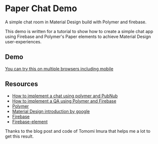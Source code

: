 # Paper Chat Demo

A simple chat room in Material Design build with Polymer and firebase.

This demo is written for a tutorial to show how to create a simple chat app using Firebase and Polymer's Paper elements to achieve Material Design user-experiences.

## Demo

[You can try this on multiple browsers including mobile](https://samchat.firebaseapp.com)

## Resources

- [How to implement a chat using polymer and PubNub ](http://www.pubnub.com/blog/creating-a-polymer-chat-app-with-material-design/)
- [How to implement a QA using Polymer and Firebase](https://divshot.com/blog/web-components/building-a-qa-system-with-polymer-and-firebase/)
- [Polymer](https://www.polymer-project.org)
- [Material Design introduction by google](http://www.google.com/design/spec/material-design/introduction.html)
- [Firebase](https://www.firebase.com/)
- [Firebase-element](https://github.com/polymer/firebase-element)

Thanks to the blog post and code of Tomomi Imura that helps me a lot to get this result.
